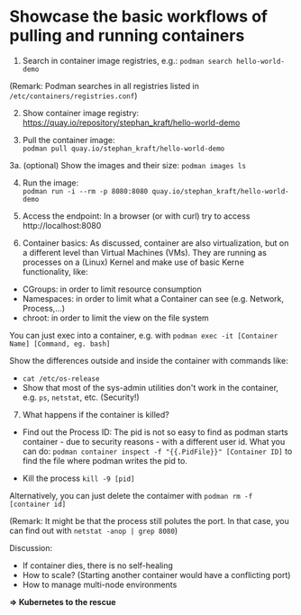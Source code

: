 # Showcase the basic workflows of pulling and running containers

1. Search in container image registries, e.g.:
`podman search hello-world-demo`

(Remark: Podman searches in all registries listed in `/etc/containers/registries.conf`)

2. Show container image registry:
https://quay.io/repository/stephan_kraft/hello-world-demo

3. Pull the container image:  
`podman pull quay.io/stephan_kraft/hello-world-demo`

3a. (optional) Show the images and their size:
`podman images ls`

4. Run the image:  
`podman run -i --rm -p 8080:8080 quay.io/stephan_kraft/hello-world-demo`

5. Access the endpoint: 
In a browser (or with curl) try to access http://localhost:8080

6. Container basics:
As discussed, container are also virtualization, but on a different level than Virtual Machines (VMs). They are running as processes on a (Linux) Kernel and make use of basic Kerne functionality, like:
- CGroups: in order to limit resource consumption
- Namespaces: in order to limit what a Container can see (e.g. Network, Process,...)
- chroot: in order to limit the view on the file system

You can just exec into a container, e.g. with `podman exec -it [Container Name] [Command, eg. bash]`

Show the differences outside and inside the container with commands like:
- `cat /etc/os-release`
- Show that most of the sys-admin utilities don't work in the container, e.g. `ps`, `netstat`, etc. (Security!)

7. What happens if the container is killed?

- Find out the Process ID: The pid is not so easy to find as podman starts container - due to security reasons - with a different user id. What you can do:
`podman container inspect -f "{{.PidFile}}" [Container ID]` to find the file where podman writes the pid to.

- Kill the process `kill -9 [pid]`

Alternatively, you can just delete the contaimer with `podman rm -f [container id]`

(Remark: It might be that the process still polutes the port. In that case, you can find out with `netstat -anop | grep 8080`)

Discussion:
- If container dies, there is no self-healing
- How to scale? (Starting another container would have a conflicting port)
- How to manage multi-node environments

**=> Kubernetes to the rescue**